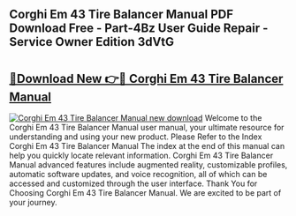 ## Corghi Em 43 Tire Balancer Manual PDF Download Free - Part-4Bz User Guide Repair - Service Owner Edition 3dVtG

# <h2><a href="http://bc53538.oget.top/?id=Corghi+Em+43+Tire+Balancer+Manual">🔗Download New 👉🔴 Corghi Em 43 Tire Balancer Manual</a></h2>

[![Corghi Em 43 Tire Balancer Manual new download](https://i.imgur.com/5g1atiW.png)](http://bc53538.oget.top/?id=Corghi+Em+43+Tire+Balancer+Manual)
Welcome to the Corghi Em 43 Tire Balancer Manual user manual, your ultimate resource for understanding and using your new product. Please Refer to the Index Corghi Em 43 Tire Balancer Manual The index at the end of this manual can help you quickly locate relevant information. Corghi Em 43 Tire Balancer Manual advanced features include augmented reality, customizable profiles, automatic software updates, and voice recognition, all of which can be accessed and customized through the user interface. Thank You for Choosing Corghi Em 43 Tire Balancer Manual. We are excited to be part of your journey.
